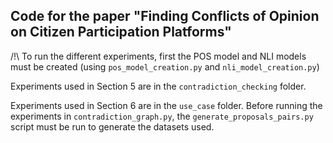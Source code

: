 ## Code for the paper "Finding Conflicts of Opinion on Citizen Participation Platforms"

/!\ To run the different experiments, first the POS model and NLI models must be created (using `pos_model_creation.py` and `nli_model_creation.py`)

Experiments used in Section 5 are in the `contradiction_checking` folder.

Experiments used in Section 6 are in the `use_case` folder. Before running the experiments in `contradiction_graph.py`, the `generate_proposals_pairs.py` script must be run to generate the datasets used.